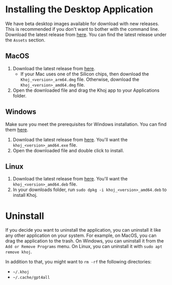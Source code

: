 # Installing the Desktop Application

We have beta desktop images available for download with new releases. This is recommended if you don't want to bother with the command line. Download the latest release from [here](https://github.com/khoj-ai/khoj/releases). You can find the latest release under the `Assets` section.

## MacOS

1. Download the latest release from [here](https://github.com/khoj-ai/khoj/releases).
    - If your Mac uses one of the Silicon chips, then download the `Khoj_<version>_arm64.dmg` file. Otherwise, download the `Khoj_<version>_amd64.dmg` file.
2. Open the downloaded file and drag the Khoj app to your Applications folder.

## Windows

Make sure you meet the prerequisites for Windows installation. You can find them [here](windows_install.md#prerequisites).

1. Download the latest release from [here](https://github.com/khoj-ai/khoj/releases). You'll want the `khoj_<version>_amd64.exe` file.
2. Open the downloaded file and double click to install.

## Linux
1. Download the latest release from [here](https://github.com/khoj-ai/khoj/releases). You'll want the `khoj_<version>_amd64.deb` file.
2. In your downloads folder, run `sudo dpkg -i khoj_<version>_amd64.deb` to install Khoj.


# Uninstall

If you decide you want to uninstall the application, you can uninstall it like any other application on your system. For example, on MacOS, you can drag the application to the trash. On Windows, you can uninstall it from the `Add or Remove Programs` menu. On Linux, you can uninstall it with `sudo apt remove khoj`.

In addition to that, you might want to `rm -rf` the following directories:
- `~/.khoj`
- `~/.cache/gpt4all`

